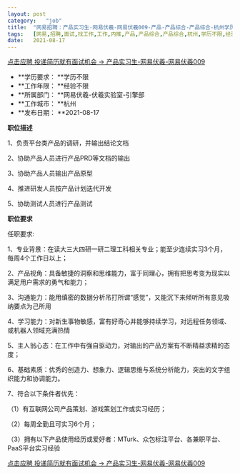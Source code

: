 ```yaml
---
layout:	post
category:	"job"
title:	"网易招聘：产品实习生-网易伏羲-网易伏羲009-产品-产品综合-产品综合-杭州学历不限经验不限"
tags:	[网易,招聘,面试,找工作,工作,内推,产品,产品综合,产品综合,杭州,学历不限,经验不限]
date:	2021-08-17
---
```


[点击应聘 投递简历就有面试机会 ->  产品实习生-网易伏羲-网易伏羲009](http://mobile.bole.netease.com/bole/boleDetail?id=34397&employeeId=346f03c3cda5f04c&key=all)



- **学历要求： **学历不限
- **工作年限： **经验不限
- **所属部门： **网易伏羲-伏羲实验室-引擎部
- **工作城市： **杭州
- **发布日期： **2021-08-17



**职位描述**

1、负责平台类产品的调研，并输出结论文档

2、协助产品人员进行产品PRD等文档的输出

3、协助产品人员输出产品原型

4、推进研发人员按产品计划迭代开发

5、协助测试人员进行产品测试





**职位要求**

任职要求:

1、专业背景：在读大三大四研一研二理工科相关专业；能至少连续实习3个月，每周4个工作日以上；

2、产品视角：具备敏捷的洞察和思维能力，富于同理心，拥有把思考变为现实以满足用户需求的勇气和能力；

3、沟通能力：能用缜密的数据分析吊打所谓“感觉”，又能沉下来倾听所有意见吸纳要点为己所用

4、学习能力：对新生事物敏感，富有好奇心并能够持续学习，对远程任务领域、或机器人领域充满热情

5、主人翁心态：在工作中有强自驱动力，对输出的产品方案有不断精益求精的态度；

6、基础素质：优秀的创造力、想象力、逻辑思维与系统分析能力，突出的文字组织能力和协调能力。

7、符合以下条件者优先：

（1）有互联网公司产品策划、游戏策划工作或实习经历；

（2）每周全勤且可实习6个月；

（3）拥有以下产品使用经历或爱好者：MTurk、众包标注平台、各兼职平台、PaaS平台实习经验



[点击应聘 投递简历就有面试机会 ->  产品实习生-网易伏羲-网易伏羲009](http://mobile.bole.netease.com/bole/boleDetail?id=34397&employeeId=346f03c3cda5f04c&key=all)